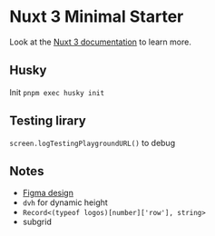 # Nuxt 3 Minimal Starter

Look at the [Nuxt 3 documentation](https://nuxt.com/docs/getting-started/introduction) to learn more.

## Husky

Init `pnpm exec husky init`

## Testing lirary

`screen.logTestingPlaygroundURL()` to debug

## Notes

- [Figma design](https://www.figma.com/design/P7JAJ2NX6SOw72iTa8eyjl/Pixel-Perfect-Tailwind?node-id=0-1)
- `dvh` for dynamic height
- `Record<(typeof logos)[number]['row'], string>`
- subgrid
